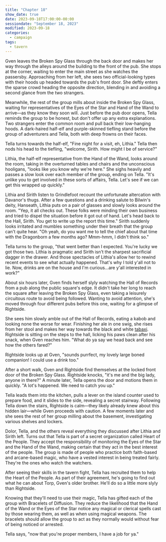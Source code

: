 ```yaml
---
title: "Chapter 18"
show_date: true
date: 2023-09-18T17:00:00-00:00
sessiondate: "September 18, 2023"
modified: 2023-09-18
categories:
  - campaign
tags:
  - tavern
---
```


Gven leaves the Broken Spy Glass through the back door and makes her way through the alleys
around the building to the front of the pub. She stops at the corner, waiting to enter the main
street as she watches the passersby. Approaching from her left, she sees two official-looking
types with their hoods up headed towards the pub's front door. She deftly enters the sparse crowd
heading the opposite direction, blending in and avoiding a second glance from the two strangers.

Meanwhile, the rest of the group mills about inside the Broken Spy Glass, waiting for representatives
of the Eyes of the Star and Hand of the Wand to arrive—as they know they soon will. Just before the
pub door opens, Tella reminds the group to be honest, but don't offer up any extra explanations.
Two strangers enter the common room and pull back their low-hanging hoods. A dark-haired half-elf
and purple-skinned tiefling stand before the group of adventurers and Tella, both with deep frowns
on their faces.

Tella turns towards the half-elf, "Fine night for a visit, eh, Lithia." Tella then nods his head to
the tiefling, "welcome, Sirith. How might I be of service?"

Lithia, the half-elf representative from the Hand of the Wand, looks around the room, taking in
the overturned tables and chairs and the unconscious hooligans, "looks like you know why we're
here." She sighs heavily and passes a slow look over each member of the group, ending on Tella.
"It's unlike you to get involved in these sorts of affairs, Tella. Let's see if we can get this
wrapped up quickly."

Lithia and Sirith listen to Grindlefoot recount the unfortunate altercation with Davanor's thugs.
After a few questions and a drinking salute to Bilwin's deity, Hanseath, Lithia puts on a pair
of glasses and slowly looks around the room. "Yep, it all checks out. These folks were minding
their own business and tried to dispel the situation before it got out of hand. Let's head back
to the Hall, Sirith. You get to write up the report this time." Sirith suddenly looks irritated
and mumbles something under their breath that the group can't quite hear. "Oh yeah, do you want
me to tell the chief about that time with the Dragonborn a few months ago? Mmm-hmm, I didn't
think so."

Tella turns to the group, "that went better than I expected. You're lucky we got those two.
Lithia is pragmatic and Sirith isn't the sharpest sacrificial dagger in the drawer. And those
spectacles of Lithia's allow her to rewind recent events to see what actually happened. That's
why I told y'all not to lie. Now, drinks are on the house and I'm curious...are y'all interested
in work?"

About six hours later, Gven finds herself slyly watching the Hall of Records from a pub along
the public square's edge. It didn't take her long to reach the square after leaving the Broken
Spy Glass, even taking a leisurely circuitous route to avoid being followed. Wanting to avoid
attention, she's moved through four different pubs before this one, waiting for a glimpse of
Rightside.

She sees him slowly amble out of the Hall of Records, eating a kabob and looking none the
worse for wear. Finishing her ale in one swig, she rises from her stool and makes her way
towards the black and white [tabaxi](https://www.dandwiki.com/wiki/Tabaxi_(5e_Race_Variant)).
Rightside is sitting on the steps to the hall, licking his paws clean after his snack, when
Gven reaches him. "What do ya say we head back and see how the others fared?"

Rightside looks up at Gven, "sounds purrfect, my lovely large boned companion! I could use
a drink too."

After a short walk, Gven and Rightside find themselves at the locked front door of the Broken
Spy Glass. Rightside knocks, "it's me and the big lady, anyone in there?" A minute later, Tella
opens the door and motions them in quickly. "A lot's happened. We need to catch you up."

Tella leads them into the kitchen, pulls a lever on the island counter used to prepare food,
and it slides to the side, revealing a secret stairway. Following Tella down the stairs,
Rightside is calm—they likely already knew about this hidden lair—while Gven proceeds with
caution. A few moments later and she sees the rest of her group milling about the basement,
investigating various shelves and lockers.

Dolor, Tella, and the others reveal everything they discussed after Lithia and Sirith left.
Turns out that Tella is part of a secret organization called Heart of the People. They accept
the responsibility of monitoring the Eyes of the Star and the Hand of the Wand, making certain
that they act in the best interest of the people. The group is made of people who practice
both faith-based and arcane-based magic, who have a vested interest in being treated fairly.
They're the ones who watch the watchers.

After seeing their skills in the tavern fight, Tella has recruited them to help the Heart of
the People. As part of their agreement, he's going to find out what he can about Torp, Gven's
older brother. He'll do so a little more slyly than Rightside.

Knowing that they'll need to use their magic, Tella has gifted each of the group with Bracelets
of Diffusion. They reduce the likelihood that the Hand of the Wand or the Eyes of the Star
notice any magical or clerical spells cast by those wearing them, as well as when using magical
weapons. The bracelets should allow the group to act as they normally would without fear
of being noticed or arrested.

Tella says, "now that you're proper members, I have a job for ya."

<!-- em dash: — | kebyoard shortcut = Option + Shift + Dash (-) -->
<!-- https://oatcookies.neocities.org/dndmoney to convert copper, silver, gold, and more into CP -->
